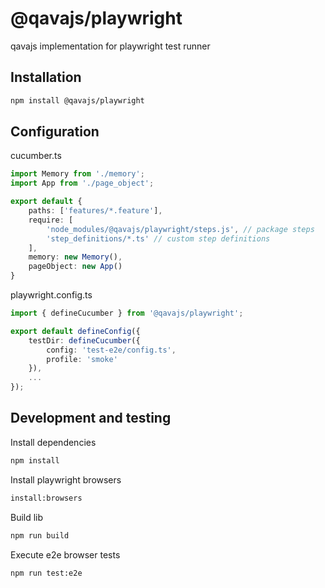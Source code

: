 # @qavajs/playwright
qavajs implementation for playwright test runner

## Installation

```bash
npm install @qavajs/playwright
```

## Configuration
cucumber.ts
```typescript
import Memory from './memory';
import App from './page_object';

export default {
    paths: ['features/*.feature'],
    require: [
        'node_modules/@qavajs/playwright/steps.js', // package steps
        'step_definitions/*.ts' // custom step definitions
    ],
    memory: new Memory(),
    pageObject: new App()
}
```
playwright.config.ts
```typescript
import { defineCucumber } from '@qavajs/playwright';

export default defineConfig({
    testDir: defineCucumber({
        config: 'test-e2e/config.ts',
        profile: 'smoke'
    }),
    ...
});
```

## Development and testing
Install dependencies
```bash
npm install
```

Install playwright browsers
```bash
install:browsers
```

Build lib
```bash
npm run build
```

Execute e2e browser tests
```bash
npm run test:e2e
```

